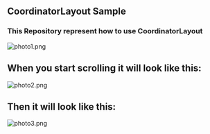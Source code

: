 ## CoordinatorLayout Sample ##

### This Repository represent how to use CoordinatorLayout ###

![photo1.png](https://bitbucket.org/repo/dXdyL4/images/3785346827-photo1.png)

## When you start scrolling it will look like this: ##


![photo2.png](https://bitbucket.org/repo/dXdyL4/images/3894405577-photo2.png)

## Then it will look like this: ##

![photo3.png](https://bitbucket.org/repo/dXdyL4/images/3994983000-photo3.png)